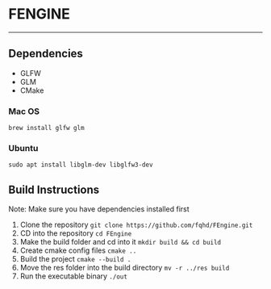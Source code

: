 # FENGINE
---
## Dependencies
- GLFW
- GLM
- CMake

### Mac OS
`brew install glfw glm`

### Ubuntu
`sudo apt install libglm-dev libglfw3-dev`

## Build Instructions
Note: Make sure you have dependencies installed first
1. Clone the repository `git clone https://github.com/fqhd/FEngine.git`
1. CD into the repository `cd FEngine`
1. Make the build folder and cd into it `mkdir build && cd build`
1. Create cmake config files `cmake ..`
1. Build the project `cmake --build .`
1. Move the res folder into the build directory `mv -r ../res build`
1. Run the executable binary `./out`
